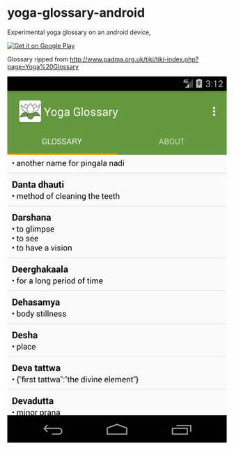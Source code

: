 # yoga-glossary-android

Experimental yoga glossary on an android device,

<a href='https://play.google.com/store/apps/details?id=uk.org.padma.yogaglossary&pcampaignid=MKT-Other-global-all-co-prtnr-py-PartBadge-Mar2515-1'><img alt='Get it on Google Play' src='https://play.google.com/intl/en_gb/badges/images/generic/en_badge_web_generic.png'/></a>

Glossary ripped from  http://www.padma.org.uk/tiki/tiki-index.php?page=Yoga%20Glossary



![Screenshot](screen_shots/screenshot.png)

